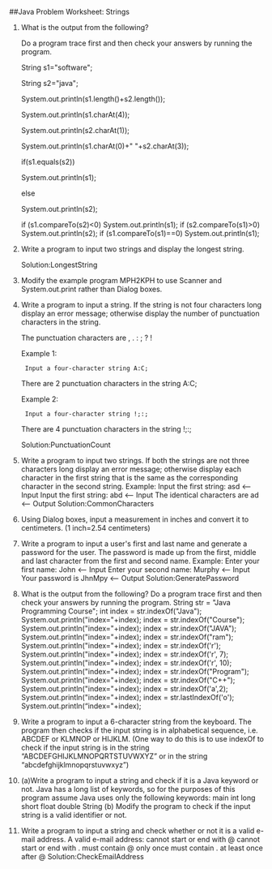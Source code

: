 ##Java Problem Worksheet: Strings
1. What is the output from the following?
   
   Do a program trace first and then check your answers by running the program.
   
   String s1="software";
   
   String s2="java";
   
   System.out.println(s1.length()+s2.length());
   
   System.out.println(s1.charAt(4));
   
   System.out.println(s2.charAt(1));
   
   System.out.println(s1.charAt(0)+" "+s2.charAt(3));
   
   if(s1.equals(s2))
   
   System.out.println(s1);
   
   else
   
   System.out.println(s2);
   
   if (s1.compareTo(s2)<0)
   System.out.println(s1);
   if (s2.compareTo(s1)>0)
   System.out.println(s2);
   if (s1.compareTo(s1)==0)
   System.out.println(s1);
   
2. Write a program to input two strings and display the longest string.
   
   Solution:LongestString
   
3. Modify the example program MPH2KPH to use Scanner and System.out.print
   rather than Dialog boxes.
   
4. Write a program to input a string. If the string is not four characters long display an error
   message; otherwise display the number of punctuation characters in the string.
   
   The punctuation characters are , . : ; ? !
   
   Example 1:
   
        Input a four-character string A:C;
   There are 2 punctuation characters in the string A:C;
   
   Example 2:
   
        Input a four-character string !;:;
   There are 4 punctuation characters in the string !;:;
   
   Solution:PunctuationCount
   
5. Write a program to input two strings.
   If both the strings are not three characters long display an error message; otherwise display
   each character in the first string that is the same as the corresponding character in the second
   string.
   Example:
   Input the first string: asd <—— Input
   Input the first string: abd <—— Input
   The identical characters are ad <—— Output
   Solution:CommonCharacters
6. Using Dialog boxes, input a measurement in inches and convert it to centimeters.
   (1 inch=2.54 centimeters)
7. Write a program to input a user's first and last name and generate a password for the user.
   The password is made up from the first, middle and last character from the first and second
   name.
   Example:
   Enter your first name: John <—— Input
   Enter your second name: Murphy <—— Input
   Your password is JhnMpy <—— Output
   Solution:GeneratePassword
8. What is the output from the following?
   Do a program trace first and then check your answers by running the program.
   String str = "Java Programming Course";
   int index = str.indexOf("Java");
   System.out.println("index="+index);
   index = str.indexOf("Course");
   System.out.println("index="+index);
   index = str.indexOf("JAVA");
   System.out.println("index="+index);
   index = str.indexOf("ram");
   System.out.println("index="+index);
   index = str.indexOf('r');
   System.out.println("index="+index);
   index = str.indexOf('r', 7);
   System.out.println("index="+index);
   index = str.indexOf('r', 10);
   System.out.println("index="+index);
   index = str.indexOf("Program");
   System.out.println("index="+index);
   index = str.indexOf("C++");
   System.out.println("index="+index);
   index = str.indexOf('a',2);
   System.out.println("index="+index);
   index = str.lastIndexOf('o');
   System.out.println(“index="+index);
9. Write a program to input a 6-character string from the keyboard.
   The program then checks if the input string is in alphabetical sequence, i.e. ABCDEF or
   KLMNOP or HIJKLM.
   (One way to do this is to use indexOf to check if the input string is in the string
   “ABCDEFGHIJKLMNOPQRTSTUVWXYZ”
   or in the string
   “abcdefghijklmnopqrstuvwxyz”)
10. (a)Write a program to input a string and check if it is a Java keyword or not.
    Java has a long list of keywords, so for the purposes of this program assume Java uses only
    the following keywords:
    main int long short float double String
    (b) Modify the program to check if the input string is a valid identifier or not.
11. Write a program to input a string and check whether or not it is a valid e-mail address.
    A valid e-mail address:
    cannot start or end with @
    cannot start or end with .
    must contain @ only once
    must contain . at least once after @
    Solution:CheckEmailAddress